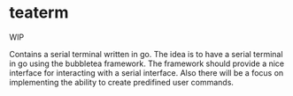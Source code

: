 # teaterm

WIP

Contains a serial terminal written in go.
The idea is to have a serial terminal in go using the bubbletea framework. The framework should provide a nice
interface for interacting with a serial interface. Also there will be a focus on implementing the ability to
create predifined user commands.
